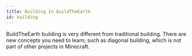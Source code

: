 ```yaml
---
title: Building In BuildTheEarth
id: building
---
```


BuildTheEarth building is very different from traditional building. There are new concepts you need to learn; such as diagonal building, which is not part of other projects in Minecraft.